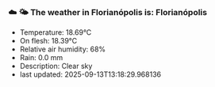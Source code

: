### ☁️ 🌤️  The weather in Florianópolis is: Florianópolis

- Temperature: 18.69°C
- On flesh: 18.39°C
- Relative air humidity: 68%
- Rain: 0.0 mm
- Description: Clear sky
- last updated: 2025-09-13T13:18:29.968136

